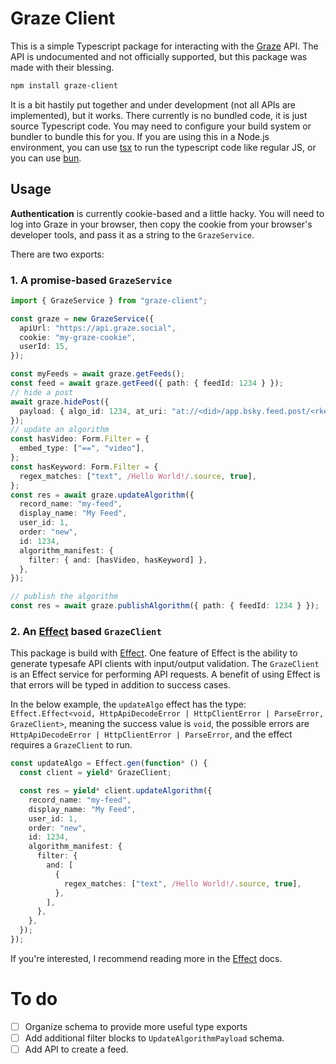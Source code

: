 # Graze Client

This is a simple Typescript package for interacting with the [Graze](https://graze.social/) API. The API is undocumented and not officially supported, but this package was made with their blessing.

```bash
npm install graze-client
```

It is a bit hastily put together and under development (not all APIs are implemented), but it works. There currently is no bundled code, it is just source Typescript code. You may need to configure your build system or bundler to bundle this for you. If you are using this in a Node.js environment, you can use [tsx](https://github.com/esbuild-kit/tsx) to run the typescript code like regular JS, or you can use [bun](https://bun.sh/).

## Usage

**Authentication** is currently cookie-based and a little hacky. You will need to log into Graze in your browser, then copy the cookie from your browser's developer tools, and pass it as a string to the `GrazeService`.

There are two exports:

### 1. A promise-based `GrazeService`

```ts
import { GrazeService } from "graze-client";

const graze = new GrazeService({
  apiUrl: "https://api.graze.social",
  cookie: "my-graze-cookie",
  userId: 15,
});

const myFeeds = await graze.getFeeds();
const feed = await graze.getFeed({ path: { feedId: 1234 } });
// hide a post
await graze.hidePost({
  payload: { algo_id: 1234, at_uri: "at://<did>/app.bsky.feed.post/<rkey>" },
});
// update an algorithm
const hasVideo: Form.Filter = {
  embed_type: ["==", "video"],
};
const hasKeyword: Form.Filter = {
  regex_matches: ["text", /Hello World!/.source, true],
};
const res = await graze.updateAlgorithm({
  record_name: "my-feed",
  display_name: "My Feed",
  user_id: 1,
  order: "new",
  id: 1234,
  algorithm_manifest: {
    filter: { and: [hasVideo, hasKeyword] },
  },
});

// publish the algorithm
const res = await graze.publishAlgorithm({ path: { feedId: 1234 } });
```

### 2. An [Effect](https://effect.website/) based `GrazeClient`

This package is build with [Effect](https://effect.website/). One feature of Effect is the ability to generate typesafe API clients with input/output validation. The `GrazeClient` is an Effect service for performing API requests. A benefit of using Effect is that errors will be typed in addition to success cases.

In the below example, the `updateAlgo` effect has the type: `Effect.Effect<void, HttpApiDecodeError | HttpClientError | ParseError, GrazeClient>`, meaning the success value is `void`, the possible errors are `HttpApiDecodeError | HttpClientError | ParseError`, and the effect requires a `GrazeClient` to run.

```ts
const updateAlgo = Effect.gen(function* () {
  const client = yield* GrazeClient;

  const res = yield* client.updateAlgorithm({
    record_name: "my-feed",
    display_name: "My Feed",
    user_id: 1,
    order: "new",
    id: 1234,
    algorithm_manifest: {
      filter: {
        and: [
          {
            regex_matches: ["text", /Hello World!/.source, true],
          },
        ],
      },
    },
  });
});
```

If you're interested, I recommend reading more in the [Effect](https://effect.website/) docs.

# To do

- [ ] Organize schema to provide more useful type exports
- [ ] Add additional filter blocks to `UpdateAlgorithmPayload` schema.
- [ ] Add API to create a feed.
